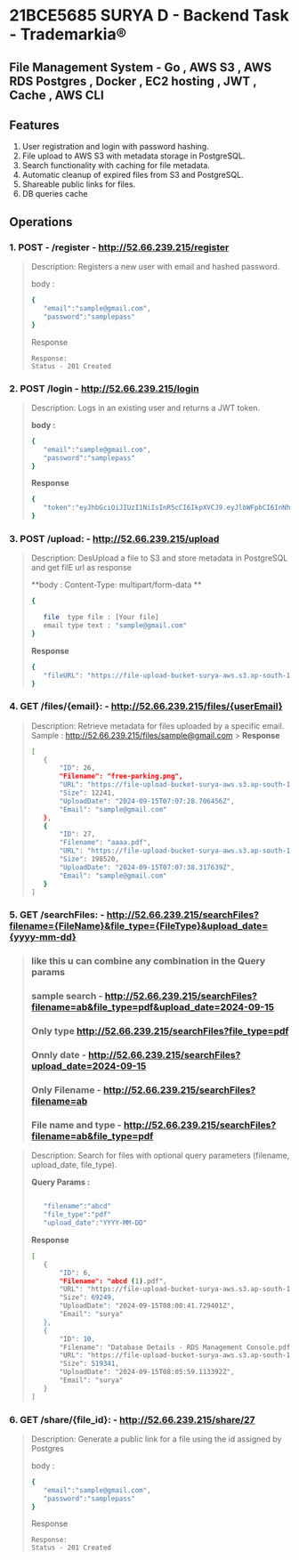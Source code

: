# 21BCE5685 SURYA D - Backend Task - Trademarkia®

## File Management System - Go , AWS S3 , AWS RDS Postgres , Docker , EC2 hosting , JWT , Cache , AWS CLI

## Features

1. User registration and login with password hashing.
2. File upload to AWS S3 with metadata storage in PostgreSQL.
3. Search functionality with caching for file metadata.
4. Automatic cleanup of expired files from S3 and PostgreSQL.
5. Shareable public links for files.
6. DB queries cache

## Operations

### 1. POST - /register - http://52.66.239.215/register

> Description: Registers a new user with email and hashed password.
>
> body :
>
> ```bash
> {
>    "email":"sample@gmail.com",
>    "password":"samplepass"
> }
> ```
>
> Response
>
> ```
> Response:
> Status - 201 Created
> ```

### 2. POST /login - http://52.66.239.215/login

> Description: Logs in an existing user and returns a JWT token.
>
> **body :**
>
> ```bash
> {
>    "email":"sample@gmail.com",
>    "password":"samplepass"
> }
> ```
>
> **Response**
>
> ```bash
> {
>    "token":"eyJhbGciOiJIUzI1NiIsInR5cCI6IkpXVCJ9.eyJlbWFpbCI6InNhbXBsZUBnZG1haWwuY29tIiwiZXhwIjoxNzI2NjQxNTQyfQ.oLIUq3OqlKk4AFc3UXrnnIhQQj38XNydW6drLYf00OE"
> }
> ```

### 3. POST /upload: - http://52.66.239.215/upload

> Description: DesUpload a file to S3 and store metadata in PostgreSQL and get filE url as response
>
> **body : Content-Type: multipart/form-data **
>
> ```bash
> {
>
>    file  type file : [Your file]
>    email type text : "sample@gmail.com"
> }
>
> ```
>
> **Response**
>
> ```bash
> {
>    "fileURL": "https://file-upload-bucket-surya-aws.s3.ap-south-1.amazonaws.com/uploads/Stack.pdf"
> }
> ```

### 4. GET /files/{email}: - http://52.66.239.215/files/{userEmail}

> Description: Retrieve metadata for files uploaded by a specific email.
> Sample : http://52.66.239.215/files/sample@gmail.com > **Response**
>
> ```bash
> [
>    {
>        "ID": 26,
>        "Filename": "free-parking.png",
>        "URL": "https://file-upload-bucket-surya-aws.s3.ap-south-1.amazonaws.com/uploads/free-parking.png",
>        "Size": 12241,
>        "UploadDate": "2024-09-15T07:07:28.706456Z",
>        "Email": "sample@gmail.com"
>    },
>    {
>        "ID": 27,
>        "Filename": "aaaa.pdf",
>        "URL": "https://file-upload-bucket-surya-aws.s3.ap-south-1.amazonaws.com/uploads/aaaa.pdf",
>        "Size": 198520,
>        "UploadDate": "2024-09-15T07:07:38.317639Z",
>        "Email": "sample@gmail.com"
>    }
> ]
>
> ```

### 5. GET /searchFiles: - http://52.66.239.215/searchFiles?filename={FileName}&file_type={FileType}&upload_date={yyyy-mm-dd}

> ### like this u can combine any combination in the Query params
>
> ### sample search - http://52.66.239.215/searchFiles?filename=ab&file_type=pdf&upload_date=2024-09-15
>
> ### Only type http://52.66.239.215/searchFiles?file_type=pdf
>
> ### Onnly date - http://52.66.239.215/searchFiles?upload_date=2024-09-15
>
> ### Only Filename - http://52.66.239.215/searchFiles?filename=ab
>
> ### File name and type - http://52.66.239.215/searchFiles?filename=ab&file_type=pdf

> Description: Search for files with optional query parameters (filename, upload_date, file_type).
>
> **Query Params :**
>
> ```bash
>
>    "filename":"abcd"
>    "file_type":"pdf"
>    "upload_date":"YYYY-MM-DD"
>
> ```
>
> **Response**
>
> ```bash
> [
>    {
>        "ID": 6,
>        "Filename": "abcd (1).pdf",
>        "URL": "https://file-upload-bucket-surya-aws.s3.ap-south-1.amazonaws.com/uploads/abcd (1).pdf",
>        "Size": 69249,
>        "UploadDate": "2024-09-15T08:00:41.729401Z",
>        "Email": "surya"
>    },
>    {
>        "ID": 10,
>        "Filename": "Database Details - RDS Management Console.pdf",
>        "URL": "https://file-upload-bucket-surya-aws.s3.ap-south-1.amazonaws.com/uploads/Database Details - RDS Management Console.pdf",
>        "Size": 519341,
>        "UploadDate": "2024-09-15T08:05:59.113392Z",
>        "Email": "surya"
>    }
> ]
> ```

### 6. GET /share/{file_id}: - http://52.66.239.215/share/27

> Description: Generate a public link for a file using the id assigned by Postgres
>
> body :
>
> ```bash
> {
>    "email":"sample@gmail.com",
>    "password":"samplepass"
> }
> ```
>
> Response
>
> ```
> Response:
> Status - 201 Created
> ```

